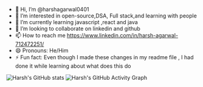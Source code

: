 - 👋 Hi, I’m @harshagarwal0401
- 👀 I’m interested in open-source,DSA, Full stack,and learning with people 
- 🌱 I’m currently learning javascript ,react and java 
- 💞️ I’m looking to collaborate on linkedin and github
- 📫 How to reach me https://www.linkedin.com/in/harsh-agarwal-712472251/
- 😄 Pronouns: He/Him
- ⚡ Fun fact: Even though I made these changes in my readme file , I had done it while learning about what does this do 

<!---
harshagarwal0401/harshagarwal0401 is a ✨ special ✨ repository because its `README.md` (this file) appears on your GitHub profile.
You can click the Preview link to take a look at your changes.
--->
![Harsh's GitHub stats](https://github-readme-stats.vercel.app/api?username=harshagarwal0401&show_icons=true&theme=radical)
![Harsh's GitHub Activity Graph](https://github-readme-activity-graph.vercel.app/graph?username=harshagarwal0401&theme=react-dark)

